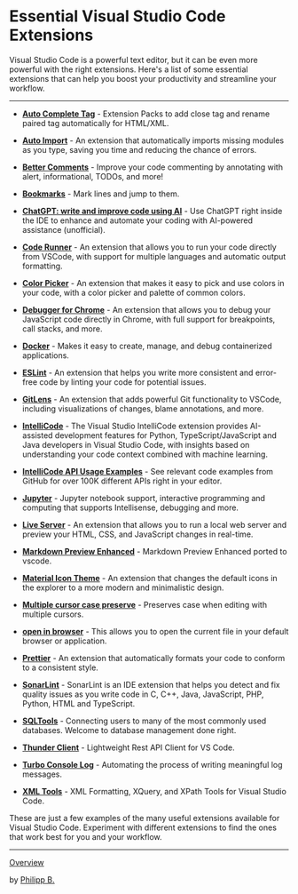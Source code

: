 # Essential Visual Studio Code Extensions

Visual Studio Code is a powerful text editor, but it can be even more powerful with the right extensions. Here's a list of some essential extensions that can help you boost your productivity and streamline your workflow.

---

* **[Auto Complete Tag](https://marketplace.visualstudio.com/items?itemName=formulahendry.auto-complete-tag)** - Extension Packs to add close tag and rename paired tag automatically for HTML/XML.

* **[Auto Import](https://marketplace.visualstudio.com/items?itemName=steoates.autoimport)** - An extension that automatically imports missing modules as you type, saving you time and reducing the chance of errors.

* **[Better Comments](https://marketplace.visualstudio.com/items?itemName=aaron-bond.better-comments)** - Improve your code commenting by annotating with alert, informational, TODOs, and more!

* **[Bookmarks](https://marketplace.visualstudio.com/items?itemName=alefragnani.Bookmarks)** - Mark lines and jump to them.

* **[ChatGPT: write and improve code using AI](https://marketplace.visualstudio.com/items?itemName=timkmecl.chatgpt)** - Use ChatGPT right inside the IDE to enhance and automate your coding with AI-powered assistance (unofficial).

* **[Code Runner](https://marketplace.visualstudio.com/items?itemName=formulahendry.code-runner)** - An extension that allows you to run your code directly from VSCode, with support for multiple languages and automatic output formatting.

* **[Color Picker](https://marketplace.visualstudio.com/items?itemName=anseki.vscode-color)** - An extension that makes it easy to pick and use colors in your code, with a color picker and palette of common colors.

* **[Debugger for Chrome](https://marketplace.visualstudio.com/items?itemName=msjsdiag.debugger-for-chrome)** - An extension that allows you to debug your JavaScript code directly in Chrome, with full support for breakpoints, call stacks, and more.

* **[Docker](https://marketplace.visualstudio.com/items?itemName=ms-azuretools.vscode-docker)** - Makes it easy to create, manage, and debug containerized applications.

* **[ESLint](https://marketplace.visualstudio.com/items?itemName=dbaeumer.vscode-eslint)** - An extension that helps you write more consistent and error-free code by linting your code for potential issues.

* **[GitLens](https://marketplace.visualstudio.com/items?itemName=eamodio.gitlens)** - An extension that adds powerful Git functionality to VSCode, including visualizations of changes, blame annotations, and more.

* **[IntelliCode](https://marketplace.visualstudio.com/items?itemName=VisualStudioExptTeam.vscodeintellicode)** - The Visual Studio IntelliCode extension provides AI-assisted development features for Python, TypeScript/JavaScript and Java developers in Visual Studio Code, with insights based on understanding your code context combined with machine learning.

* **[IntelliCode API Usage Examples](https://marketplace.visualstudio.com/items?itemName=VisualStudioExptTeam.intellicode-api-usage-examples)** - See relevant code examples from GitHub for over 100K different APIs right in your editor.

* **[Jupyter](https://marketplace.visualstudio.com/items?itemName=ms-toolsai.jupyter)** - Jupyter notebook support, interactive programming and computing that supports Intellisense, debugging and more.

* **[Live Server](https://marketplace.visualstudio.com/items?itemName=ritwickdey.LiveServer)** - An extension that allows you to run a local web server and preview your HTML, CSS, and JavaScript changes in real-time.

* **[Markdown Preview Enhanced](https://marketplace.visualstudio.com/items?itemName=shd101wyy.markdown-preview-enhanced)** - Markdown Preview Enhanced ported to vscode.

* **[Material Icon Theme](https://marketplace.visualstudio.com/items?itemName=PKief.material-icon-theme)** - An extension that changes the default icons in the explorer to a more modern and minimalistic design.

* **[Multiple cursor case preserve](https://marketplace.visualstudio.com/items?itemName=Cardinal90.multi-cursor-case-preserve)** - Preserves case when editing with multiple cursors.

* **[open in browser](https://marketplace.visualstudio.com/items?itemName=techer.open-in-browser)** - This allows you to open the current file in your default browser or application.

* **[Prettier](https://marketplace.visualstudio.com/items?itemName=esbenp.prettier-vscode)** - An extension that automatically formats your code to conform to a consistent style.

* **[SonarLint](https://marketplace.visualstudio.com/items?itemName=SonarSource.sonarlint-vscode)** - SonarLint is an IDE extension that helps you detect and fix quality issues as you write code in C, C++, Java, JavaScript, PHP, Python, HTML and TypeScript.

* **[SQLTools](https://marketplace.visualstudio.com/items?itemName=mtxr.sqltools)** - Connecting users to many of the most commonly used databases. Welcome to database management done right.

* **[Thunder Client](https://marketplace.visualstudio.com/items?itemName=rangav.vscode-thunder-client)** - Lightweight Rest API Client for VS Code.

* **[Turbo Console Log](https://marketplace.visualstudio.com/items?itemName=ChakrounAnas.turbo-console-log)** - Automating the process of writing meaningful log messages.

* **[XML Tools](https://marketplace.visualstudio.com/items?itemName=DotJoshJohnson.xml)** - XML Formatting, XQuery, and XPath Tools for Visual Studio Code.

These are just a few examples of the many useful extensions available for Visual Studio Code. Experiment with different extensions to find the ones that work best for you and your workflow.

---

[Overview](../README.md)

by [Philipp B.](https://github.com/phil1436)
